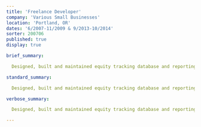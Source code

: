 ```yaml
---
title: 'Freelance Developer'
company: 'Various Small Businesses'
location: 'Portland, OR'
dates: '6/2007-11/2009 & 9/2013-10/2014'
sorter: 200706
published: true
display: true

brief_summary:

  Designed, built and maintained equity tracking database and reporting tools in MS Excel for Lattice Capital Management; managed project to build and populated CMS using XML, Python and Adobe InDesign for website and internal production of materials for LitART LLC; designed and built various websites with HTML, XML, CSS and Javascript; trained users to maintain websites.

standard_summary:

  Designed, built and maintained equity tracking database and reporting tools in MS Excel for Lattice Capital Management; managed project to build and populated CMS using XML, Python and Adobe InDesign for website and internal production of materials for LitART LLC; designed and built various websites with HTML, XML, CSS and Javascript; trained users to maintain websites.

verbose_summary:

  Designed, built and maintained equity tracking database and reporting tools in MS Excel for Lattice Capital Management; managed project to build and populated CMS using XML, Python and Adobe InDesign for website and internal production of materials for LitART LLC; designed and built various websites with HTML, XML, CSS and Javascript; trained users to maintain websites.

---
```

